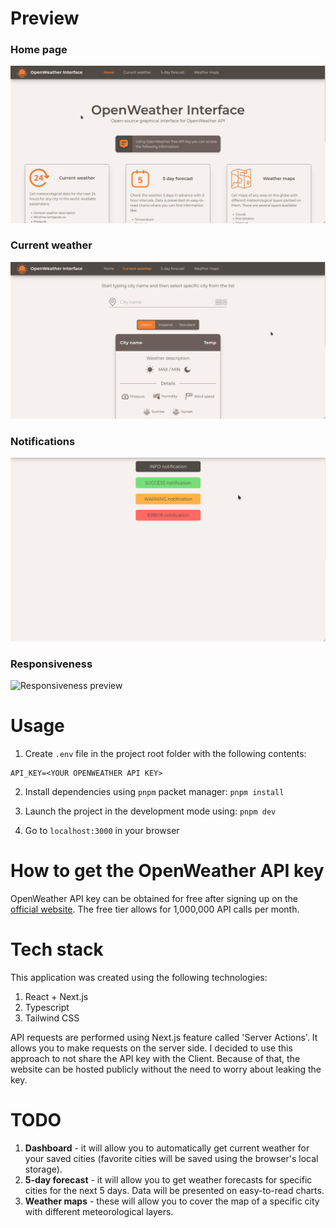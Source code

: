 # Preview
### Home page
![Home page preview](/preview/home.gif)
### Current weather
![Current weather preview](/preview/current_weather.gif)
### Notifications
![Notifications preview](/preview/notifications.gif)
### Responsiveness
![Responsiveness preview](/preview/responsiveness.gif)

# Usage
1. Create `.env` file in the project root folder with the following contents:
```
API_KEY=<YOUR OPENWEATHER API KEY>
```

2. Install dependencies using `pnpm` packet manager:
`pnpm install`

3. Launch the project in the development mode using: `pnpm dev`

4. Go to `localhost:3000` in your browser

# How to get the OpenWeather API key
OpenWeather API key can be obtained for free after signing up on the [official website](https://home.openweathermap.org/users/sign_up). The free tier allows for 1,000,000 API calls per month.

# Tech stack
This application was created using the following technologies:

1. React + Next.js
2. Typescript
3. Tailwind CSS

API requests are performed using Next.js feature called 'Server Actions'. It allows you to make requests on the server side. I decided to use this approach to not share the API key with the Client. Because of that, the website can be hosted publicly without the need to worry about leaking the key.

# TODO
1. **Dashboard** - it will allow you to automatically get current weather for your saved cities (favorite cities will be saved using the browser's local storage).
2. **5-day forecast** - it will allow you to get weather forecasts for specific cities for the next 5 days. Data will be presented on easy-to-read charts.
3. **Weather maps** - these will allow you to cover the map of a specific city with different meteorological layers.